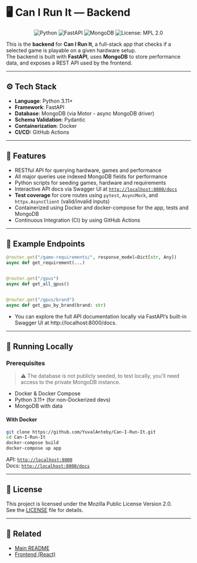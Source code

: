 # 🖥️ Can I Run It — Backend

<p align="center">
  <img src="https://img.shields.io/badge/Python-3.11-blue" alt="Python">
  <img src="https://img.shields.io/badge/FastAPI-%2300C7B7?logo=fastapi&logoColor=white" alt="FastAPI">
  <img src="https://img.shields.io/badge/MongoDB-%2347A248?logo=mongodb&logoColor=white" alt="MongoDB">
  <img src="https://img.shields.io/badge/License-MPL_2.0-brightgreen.svg" alt="License: MPL 2.0">
</p>

This is the **backend** for **Can I Run It**, a full-stack app that checks if a selected game is playable on a given
hardware setup.
<br>
The backend is built with **FastAPI**, uses **MongoDB** to store performance data, and exposes a REST API used by the
frontend.

---

## ⚙️ Tech Stack

- **Language**: Python 3.11+
- **Framework**: FastAPI
- **Database**: MongoDB (via Motor - async MongoDB driver)
- **Schema Validation**: Pydantic
- **Containerization**: Docker
- **CI/CD:** GitHub Actions

---

## 🌟 Features

- RESTful API for querying hardware, games and performance
- All major queries use indexed MongoDB fields for performance
- Python scripts for seeding games, hardware and requirements
- Interactive API docs via Swagger UI at [`http://localhost:8000/docs`](http://localhost:8000/docs)
- **Test coverage** for core routes using `pytest`, `AsyncMock`, and `httpx.AsyncClient` (valid/invalid inputs)
- Containerized using Docker and docker-compose for the app, tests and MongoDB
- Continuous Integration (CI) by using GitHub Actions

---

## 📁 Example Endpoints

```python
@router.get("/game-requirements/", response_model=Dict[str, Any])
async def get_requirement(...)


@router.get("/gpus")
async def get_all_gpus()


@router.get("/gpus/brand")
async def get_gpu_by_brand(brand: str)
```

* You can explore the full API documentation locally via FastAPI’s built-in Swagger UI at http://localhost:8000/docs.

---

## 🐳 Running Locally

### Prerequisites

> ⚠️ The database is not publicly seeded, to test locally, you'll need access to the private MongoDB instance.
- Docker & Docker Compose
- Python 3.11+ (for non-Dockerized devs)
- MongoDB with data

#### With Docker

```bash
git clone https://github.com/YuvalAnteby/Can-I-Run-It.git
cd Can-I-Run-It
docker-compose build
docker-compose up app
```

API:  [`http://localhost:8000`](http://localhost:8000)<br />
Docs: [`http://localhost:8000/docs`](http://localhost:8000/docs)

---

## 📄 License

This project is licensed under the Mozilla Public License Version 2.0.<br />
See the [LICENSE](https://github.com/YuvalAnteby/Can-I-Run-It/blob/main/LICENSE) file for details.

---

## 🔗 Related

- [Main README](https://github.com/YuvalAnteby/Can-I-Run-It)
- [Frontend (React)](https://github.com/YuvalAnteby/Can-I-Run-It/tree/main/frontend)
